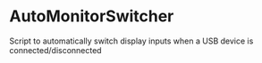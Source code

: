 # AutoMonitorSwitcher
Script to automatically switch display inputs when a USB device is connected/disconnected
